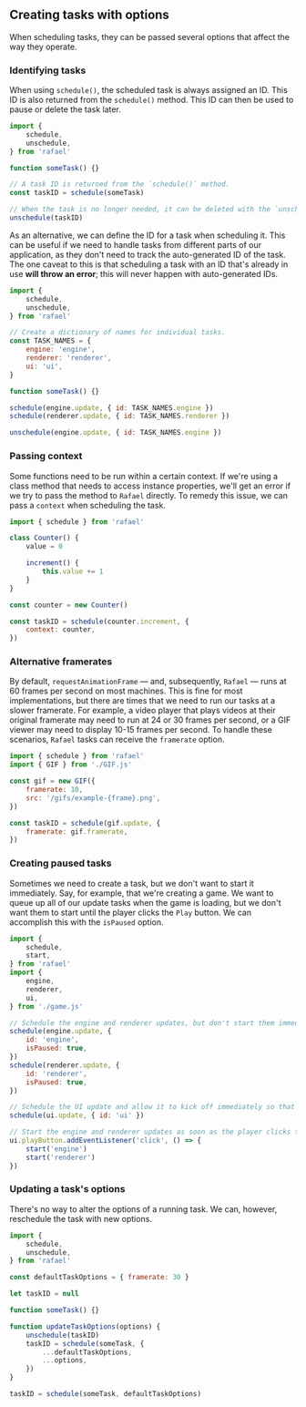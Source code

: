 ## Creating tasks with options

When scheduling tasks, they can be passed several options that affect the way they operate.

### Identifying tasks

When using `schedule()`, the scheduled task is always assigned an ID. This ID is also returned from the `schedule()` method. This ID can then be used to pause or delete the task later.

```javascript
import {
	schedule,
	unschedule,
} from 'rafael'

function someTask() {}

// A task ID is returned from the `schedule()` method.
const taskID = schedule(someTask)

// When the task is no longer needed, it can be deleted with the `unschedule()` method.
unschedule(taskID)
```

As an alternative, we can define the ID for a task when scheduling it. This can be useful if we need to handle tasks from different parts of our application, as they don't need to track the auto-generated ID of the task. The one caveat to this is that scheduling a task with an ID that's already in use **will throw an error**; this will never happen with auto-generated IDs.

```javascript
import {
	schedule,
	unschedule,
} from 'rafael'

// Create a dictionary of names for individual tasks.
const TASK_NAMES = {
	engine: 'engine',
	renderer: 'renderer',
	ui: 'ui',
}

function someTask() {}

schedule(engine.update, { id: TASK_NAMES.engine })
schedule(renderer.update, { id: TASK_NAMES.renderer })

unschedule(engine.update, { id: TASK_NAMES.engine })
```

### Passing context

Some functions need to be run within a certain context. If we're using a class method that needs to access instance properties, we'll get an error if we try to pass the method to `Rafael` directly. To remedy this issue, we can pass a `context` when scheduling the task.

```javascript
import { schedule } from 'rafael'

class Counter() {
	value = 0

	increment() {
		this.value += 1
	}
}

const counter = new Counter()

const taskID = schedule(counter.increment, {
	context: counter,
})
```

### Alternative framerates

By default, `requestAnimationFrame` — and, subsequently, `Rafael` — runs at 60 frames per second on most machines. This is fine for most implementations, but there are times that we need to run our tasks at a slower framerate. For example, a video player that plays videos at their original framerate may need to run at 24 or 30 frames per second, or a GIF viewer may need to display 10-15 frames per second. To handle these scenarios, `Rafael` tasks can receive the `framerate` option.

```javascript
import { schedule } from 'rafael'
import { GIF } from './GIF.js'

const gif = new GIF({
	framerate: 10,
	src: '/gifs/example-{frame}.png',
})

const taskID = schedule(gif.update, {
	framerate: gif.framerate,
})
```

### Creating paused tasks

Sometimes we need to create a task, but we don't want to start it immediately. Say, for example, that we're creating a game. We want to queue up all of our update tasks when the game is loading, but we don't want them to start until the player clicks the `Play` button. We can accomplish this with the `isPaused` option.

```javascript
import {
	schedule,
	start,
} from 'rafael'
import {
	engine,
	renderer,
	ui,
} from './game.js'

// Schedule the engine and renderer updates, but don't start them immediately.
schedule(engine.update, {
	id: 'engine',
	isPaused: true,
})
schedule(renderer.update, {
	id: 'renderer',
	isPaused: true,
})

// Schedule the UI update and allow it to kick off immediately so that the menus will work.
schedule(ui.update, { id: 'ui' })

// Start the engine and renderer updates as soon as the player clicks the play button.
ui.playButton.addEventListener('click', () => {
	start('engine')
	start('renderer')
})
```

### Updating a task's options

There's no way to alter the options of a running task. We can, however, reschedule the task with new options.

```javascript
import {
	schedule,
	unschedule,
} from 'rafael'

const defaultTaskOptions = { framerate: 30 }

let taskID = null

function someTask() {}

function updateTaskOptions(options) {
	unschedule(taskID)
	taskID = schedule(someTask, {
		...defaultTaskOptions,
		...options,
	})
}

taskID = schedule(someTask, defaultTaskOptions)

```
